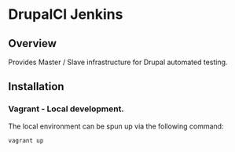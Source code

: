 DrupalCI Jenkins
================

## Overview

Provides Master / Slave infrastructure for Drupal automated testing.

## Installation

### Vagrant - Local development.

The local environment can be spun up via the following command:

```
vagrant up
```
